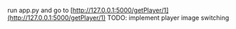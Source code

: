 run app.py and go to [http://127.0.0.1:5000/getPlayer/1](http://127.0.0.1:5000/getPlayer/1)
TODO: implement player image switching
